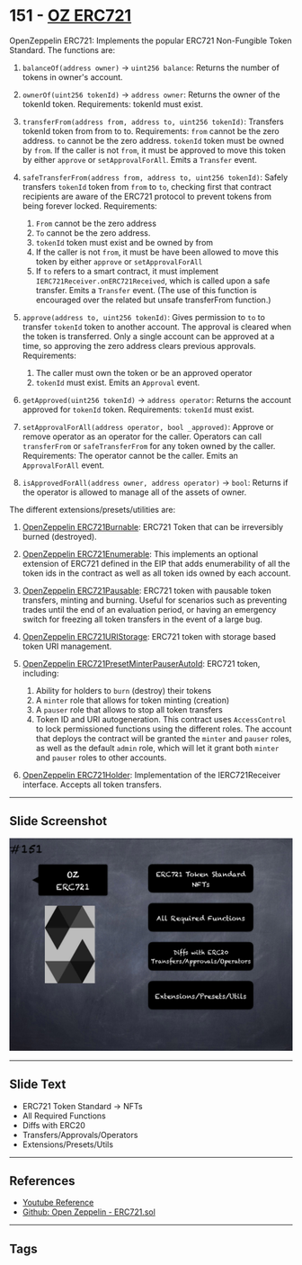 # 151 - [OZ ERC721](OZ%20ERC721.md)
OpenZeppelin ERC721: Implements the popular ERC721 Non-Fungible Token Standard. The functions are:
    
1. `balanceOf(address owner)` → `uint256 balance`: Returns the number of tokens in owner's account.

2. `ownerOf(uint256 tokenId)` → `address owner`: Returns the owner of the tokenId token. Requirements: tokenId must exist.

3. `transferFrom(address from, address to, uint256 tokenId)`: Transfers tokenId token from from to to. Requirements: `from` cannot be the zero address. `to` cannot be the zero address. `tokenId` token must be owned by `from`. If the caller is not `from`, it must be approved to move this token by either `approve` or `setApprovalForAll`. Emits a `Transfer` event. 

4. `safeTransferFrom(address from, address to, uint256 tokenId)`: Safely transfers `tokenId` token from `from` to `to`, checking first that contract recipients are aware of the ERC721 protocol to prevent tokens from being forever locked. Requirements:
	1. `From` cannot be the zero address 
	2. `To` cannot be the zero address. 
	3. `tokenId` token must exist and be owned by from
	4. If the caller is not `from`, it must be have been allowed to move this token by either `approve` or `setApprovalForAll` 
	5. If `to` refers to a smart contract, it must implement `IERC721Receiver.onERC721Received`, which is called upon a safe transfer. Emits a `Transfer` event. (The use of this function is encouraged over the related but unsafe transferFrom function.)

5. `approve(address to, uint256 tokenId)`: Gives permission to `to` to transfer `tokenId` token to another account. The approval is cleared when the token is transferred. Only a single account can be approved at a time, so approving the zero address clears previous approvals. Requirements: 
	1. The caller must own the token or be an approved operator 
	2. `tokenId` must exist. Emits an `Approval` event.

6. `getApproved(uint256 tokenId)` → `address operator`: Returns the account approved for `tokenId` token. Requirements: `tokenId` must exist.

7. `setApprovalForAll(address operator, bool _approved)`: Approve or remove operator as an operator for the caller. Operators can call `transferFrom` or `safeTransferFrom` for any token owned by the caller. Requirements: The operator cannot be the caller. Emits an `ApprovalForAll` event.

8. `isApprovedForAll(address owner, address operator)` → `bool`: Returns if the operator is allowed to manage all of the assets of owner.


The different extensions/presets/utilities are:

1. [OpenZeppelin ERC721Burnable](https://github.com/OpenZeppelin/openzeppelin-contracts/blob/master/contracts/token/ERC721/extensions/ERC721Burnable.sol): ERC721 Token that can be irreversibly burned (destroyed). 

2. [OpenZeppelin ERC721Enumerable](https://github.com/OpenZeppelin/openzeppelin-contracts/blob/master/contracts/token/ERC721/extensions/ERC721Enumerable.sol): This implements an optional extension of ERC721 defined in the EIP that adds enumerability of all the token ids in the contract as well as all token ids owned by each account.

3. [OpenZeppelin ERC721Pausable](https://github.com/OpenZeppelin/openzeppelin-contracts/blob/master/contracts/token/ERC721/extensions/ERC721Pausable.sol): ERC721 token with pausable token transfers, minting and burning. Useful for scenarios such as preventing trades until the end of an evaluation period, or having an emergency switch for freezing all token transfers in the event of a large bug.

4. [OpenZeppelin ERC721URIStorage](https://github.com/OpenZeppelin/openzeppelin-contracts/blob/master/contracts/token/ERC721/extensions/ERC721URIStorage.sol): ERC721 token with storage based token URI management.

5. [OpenZeppelin ERC721PresetMinterPauserAutoId](https://github.com/OpenZeppelin/openzeppelin-contracts/blob/master/contracts/token/ERC721/presets/ERC721PresetMinterPauserAutoId.sol): ERC721 token, including: 
	1. Ability for holders to `burn` (destroy) their tokens 
	2. A `minter` role that allows for token minting (creation) 
	3. A `pauser` role that allows to stop all token transfers 
	4. Token ID and URI autogeneration. This contract uses `AccessControl` to lock permissioned functions using the different roles. The account that deploys the contract will be granted the `minter` and `pauser` roles, as well as the default `admin` role, which will let it grant both `minter` and `pauser` roles to other accounts.

6. [OpenZeppelin ERC721Holder](https://github.com/OpenZeppelin/openzeppelin-contracts/blob/master/contracts/token/ERC721/utils/ERC721Holder.sol): Implementation of the IERC721Receiver interface. Accepts all token transfers.

___
## Slide Screenshot
![151.png](../../images/3.%20Solidity%20201/151.png)
___
## Slide Text
- ERC721 Token Standard -> NFTs
- All Required Functions
- Diffs with ERC20
- Transfers/Approvals/Operators
- Extensions/Presets/Utils
___
## References
- [Youtube Reference](https://youtu.be/C0zBhTgppLQ?t=1276)
- [Github: Open Zeppelin - ERC721.sol](https://github.com/OpenZeppelin/openzeppelin-contracts/blob/master/contracts/token/ERC721/ERC721.sol)
___
## Tags